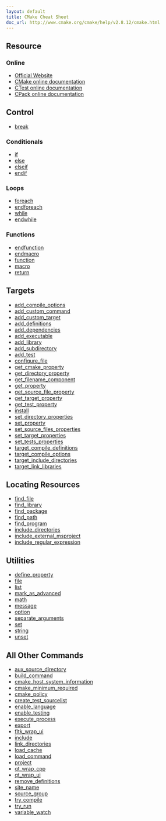 ```yaml
---
layout: default
title: CMake Cheat Sheet
doc_url: http://www.cmake.org/cmake/help/v2.8.12/cmake.html
---
```


<div class="content">
  <div class="board">
    <h2 class="board-title">Resource</h2>
    <div class="board-card">
      <h3 class="board-card-title">Online</h3>
      <ul>
        <li><a href="http://www.cmake.org/">Official Website</a></li>
        <li><a href="http://www.cmake.org/cmake/help/v2.8.12/cmake.html">CMake online documentation</a></li>
        <li><a href="http://www.cmake.org/cmake/help/v2.8.12/ctest.html">CTest online documentation</a></li>
        <li><a href="http://www.cmake.org/cmake/help/v2.8.12/cpack.html">CPack online documentation</a></li>
      </ul>
    </div>
  </div>
  <div class="board">
    <h2 class="board-title">Control</h2>
    <div class="board-card">
      <ul>
        <li><a href="{{ page.doc_url }}#command:break">break</a></li>
      </ul>
      <h3 class="board-card-title">Conditionals</h3>
      <ul>
        <li><a href="{{ page.doc_url }}#command:if">if</a></li>
        <li><a href="{{ page.doc_url }}#command:else">else</a></li>
        <li><a href="{{ page.doc_url }}#command:elseif">elseif</a></li>
        <li><a href="{{ page.doc_url }}#command:endif">endif</a></li>
      </ul>
      <h3 class="board-card-title">Loops</h3>
      <ul>
        <li><a href="{{ page.doc_url }}#command:foreach">foreach</a></li>
        <li><a href="{{ page.doc_url }}#command:endforeach">endforeach</a></li>
        <li><a href="{{ page.doc_url }}#command:while">while</a></li>
        <li><a href="{{ page.doc_url }}#command:endwhile">endwhile</a></li>
      </ul>
      <h3 class="board-card-title">Functions</h3>
      <ul>
        <li><a href="{{ page.doc_url }}#command:endfunction">endfunction</a></li>
        <li><a href="{{ page.doc_url }}#command:endmacro">endmacro</a></li>
        <li><a href="{{ page.doc_url }}#command:function">function</a></li>
        <li><a href="{{ page.doc_url }}#command:macro">macro</a></li>
        <li><a href="{{ page.doc_url }}#command:return">return</a></li>
      </ul>
    </div>
  </div>
  <div class="board">
    <h2 class="board-title">Targets</h2>
    <div class="board-card">
      <ul>
        <li><a href="{{ page.doc_url }}#command:add_compile_options">add_compile_options</a></li>
        <li><a href="{{ page.doc_url }}#command:add_custom_command">add_custom_command</a></li>
        <li><a href="{{ page.doc_url }}#command:add_custom_target">add_custom_target</a></li>
        <li><a href="{{ page.doc_url }}#command:add_definitions">add_definitions</a></li>
        <li><a href="{{ page.doc_url }}#command:add_dependencies">add_dependencies</a></li>
        <li><a href="{{ page.doc_url }}#command:add_executable">add_executable</a></li>
        <li><a href="{{ page.doc_url }}#command:add_library">add_library</a></li>
        <li><a href="{{ page.doc_url }}#command:add_subdirectory">add_subdirectory</a></li>
        <li><a href="{{ page.doc_url }}#command:add_test">add_test</a></li>
        <li><a href="{{ page.doc_url }}#command:configure_file">configure_file</a></li>
        <li><a href="{{ page.doc_url }}#command:get_cmake_property">get_cmake_property</a></li>
        <li><a href="{{ page.doc_url }}#command:get_directory_property">get_directory_property</a></li>
        <li><a href="{{ page.doc_url }}#command:get_filename_component">get_filename_component</a></li>
        <li><a href="{{ page.doc_url }}#command:get_property">get_property</a></li>
        <li><a href="{{ page.doc_url }}#command:get_source_file_property">get_source_file_property</a></li>
        <li><a href="{{ page.doc_url }}#command:get_target_property">get_target_property</a></li>
        <li><a href="{{ page.doc_url }}#command:get_test_property">get_test_property</a></li>
        <li><a href="{{ page.doc_url }}#command:install">install</a></li>
        <li><a href="{{ page.doc_url }}#command:set_directory_properties">set_directory_properties</a></li>
        <li><a href="{{ page.doc_url }}#command:set_property">set_property</a></li>
        <li><a href="{{ page.doc_url }}#command:set_source_files_properties">set_source_files_properties</a></li>
        <li><a href="{{ page.doc_url }}#command:set_target_properties">set_target_properties</a></li>
        <li><a href="{{ page.doc_url }}#command:set_tests_properties">set_tests_properties</a></li>
        <li><a href="{{ page.doc_url }}#command:target_compile_definitions">target_compile_definitions</a></li>
        <li><a href="{{ page.doc_url }}#command:target_compile_options">target_compile_options</a></li>
        <li><a href="{{ page.doc_url }}#command:target_include_directories">target_include_directories</a></li>
        <li><a href="{{ page.doc_url }}#command:target_link_libraries">target_link_libraries</a></li>
      </ul>
    </div>
  </div>
  <div class="board">
    <h2 class="board-title">Locating Resources</h2>
    <div class="board-card">
      <ul>
        <li><a href="{{ page.doc_url }}#command:find_file">find_file</a></li>
        <li><a href="{{ page.doc_url }}#command:find_library">find_library</a></li>
        <li><a href="{{ page.doc_url }}#command:find_package">find_package</a></li>
        <li><a href="{{ page.doc_url }}#command:find_path">find_path</a></li>
        <li><a href="{{ page.doc_url }}#command:find_program">find_program</a></li>
        <li><a href="{{ page.doc_url }}#command:include_directories">include_directories</a></li>
        <li><a href="{{ page.doc_url }}#command:include_external_msproject">include_external_msproject</a></li>
        <li><a href="{{ page.doc_url }}#command:include_regular_expression">include_regular_expression</a></li>
      </ul>
    </div>
  </div>
  <div class="board">
    <h2 class="board-title">Utilities</h2>
    <div class="board-card">
      <ul>
        <li><a href="{{ page.doc_url }}#command:define_property">define_property</a></li>
        <li><a href="{{ page.doc_url }}#command:file">file</a></li>
        <li><a href="{{ page.doc_url }}#command:list">list</a></li>
        <li><a href="{{ page.doc_url }}#command:mark_as_advanced">mark_as_advanced</a></li>
        <li><a href="{{ page.doc_url }}#command:math">math</a></li>
        <li><a href="{{ page.doc_url }}#command:message">message</a></li>
        <li><a href="{{ page.doc_url }}#command:option">option</a></li>
        <li><a href="{{ page.doc_url }}#command:separate_arguments">separate_arguments</a></li>
        <li><a href="{{ page.doc_url }}#command:set">set</a></li>
        <li><a href="{{ page.doc_url }}#command:string">string</a></li>
        <li><a href="{{ page.doc_url }}#command:unset">unset</a></li>
      </ul>
    </div>
  </div>
  <div class="board">
    <h2 class="board-title">All Other Commands</h2>
    <div class="board-card">
      <ul>
        <li><a href="{{ page.doc_url }}#command:aux_source_directory">aux_source_directory</a></li>
        <li><a href="{{ page.doc_url }}#command:build_command">build_command</a></li>
        <li><a href="{{ page.doc_url }}#command:cmake_host_system_information">cmake_host_system_information</a></li>
        <li><a href="{{ page.doc_url }}#command:cmake_minimum_required">cmake_minimum_required</a></li>
        <li><a href="{{ page.doc_url }}#command:cmake_policy">cmake_policy</a></li>
        <li><a href="{{ page.doc_url }}#command:create_test_sourcelist">create_test_sourcelist</a></li>
        <li><a href="{{ page.doc_url }}#command:enable_language">enable_language</a></li>
        <li><a href="{{ page.doc_url }}#command:enable_testing">enable_testing</a></li>
        <li><a href="{{ page.doc_url }}#command:execute_process">execute_process</a></li>
        <li><a href="{{ page.doc_url }}#command:export">export</a></li>
        <li><a href="{{ page.doc_url }}#command:fltk_wrap_ui">fltk_wrap_ui</a></li>
        <li><a href="{{ page.doc_url }}#command:include">include</a></li>
        <li><a href="{{ page.doc_url }}#command:link_directories">link_directories</a></li>
        <li><a href="{{ page.doc_url }}#command:load_cache">load_cache</a></li>
        <li><a href="{{ page.doc_url }}#command:load_command">load_command</a></li>
        <li><a href="{{ page.doc_url }}#command:project">project</a></li>
        <li><a href="{{ page.doc_url }}#command:qt_wrap_cpp">qt_wrap_cpp</a></li>
        <li><a href="{{ page.doc_url }}#command:qt_wrap_ui">qt_wrap_ui</a></li>
        <li><a href="{{ page.doc_url }}#command:remove_definitions">remove_definitions</a></li>
        <li><a href="{{ page.doc_url }}#command:site_name">site_name</a></li>
        <li><a href="{{ page.doc_url }}#command:source_group">source_group</a></li>
        <li><a href="{{ page.doc_url }}#command:try_compile">try_compile</a></li>
        <li><a href="{{ page.doc_url }}#command:try_run">try_run</a></li>
        <li><a href="{{ page.doc_url }}#command:variable_watch">variable_watch</a></li>
      </ul>
    </div>
  </div>
</div>
